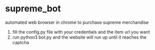 # supreme_bot
automated web browser in chrome to purchase supreme merchandise 

1. fill the config.py file with your credentials and the item url you want
2. run python3 bot.py and the website will run up until it reaches the captcha 
